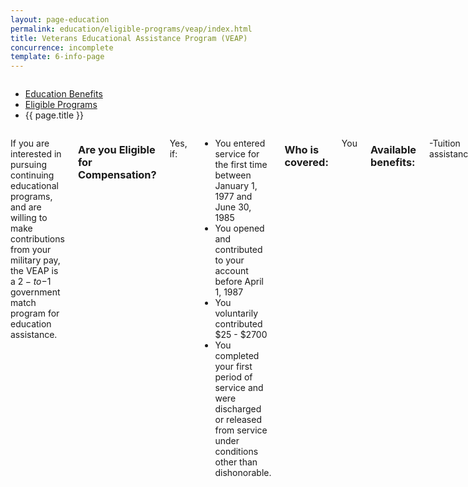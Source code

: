 ```yaml
---
layout: page-education
permalink: education/eligible-programs/veap/index.html
title: Veterans Educational Assistance Program (VEAP)
concurrence: incomplete
template: 6-info-page
---
```


<div class="splash" markdown="0">
<div class="row" markdown="0">
<div class="small-12 columns" markdown="0">

<ul class="breadcrumbs" role="menubar" aria-label="Primary">
<li class="parent"><a href="{{ site.url }}/education/">Education Benefits</a></li>
<li class="parent"><a href="{{ site.url }}/education/eligible-programs/">Eligible Programs</a></li>
<li class="active">{{ page.title }}</li>
</ul>

</div>
</div>
</div>

<div class="main" role="main" markdown="0">

<!--<div class="action-bar">
  <div class="row">
    <div class="small-12 columns">
      
    </div>
  </div>  
</div>-->

<div class="section one" markdown="0">
<div class="primary" markdown="0">
<div class="row" markdown="0">
<div class="small-12 columns" markdown="1">

If you are interested in pursuing continuing educational programs, and are willing to make contributions from your military pay, the VEAP is a $2-to-$1 government match program for education assistance. 

### Are you Eligible for Compensation?

Yes, if:
- You entered service for the first time between January 1, 1977 and June 30, 1985
- You opened and contributed to your account before April 1, 1987
- You voluntarily contributed $25 - $2700 
- You completed your first period of service and were discharged or released from service under conditions other than dishonorable.

### Who is covered: 
You

### Available benefits: 

-Tuition assistance

### How it works: 

VEAP benefits can be applied to the following programs:

- college degree and certificate programs
- technical or vocational courses
- flight training
- apprenticeship or on-the-job training
- high-tech training
- licensing and certification tests
- entrepreneurship training
- certain entrance exams
- correspondence courses

VEAP may also be used for remedial, deficiency and refresher courses. Your monthly contributions will determine the length of your entitlements (1-36 months), and you have 10 years from your release from Active Duty to use VEAP benefits. If VEAP benefits go unused after that 10 year period, the amount left in your fund will be automatically refunded.

*Active Duty*
If you are currently Active Duty and wish to receive VEAP, you must have at least 3 months of contributions available.

*Withdrawals*
Contributions may be withdrawn if you do not meet basic eligibility requirements or if you formally request a refund.

### Learn more:
VEAP [pamphlet](http://www.benefits.va.gov/gibill/docs/pamphlets/ch32_pamphlet.pdf) 


</div>
</div>
</div>


</div>
